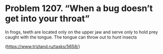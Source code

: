 # Problem 1207. “When a bug doesn’t get into your throat”

In frogs, teeth are located only on the upper jaw and serve only to hold prey caught with the tongue. The tongue can throw out to hunt insects

(https://www.trizland.ru/tasks/5658/)